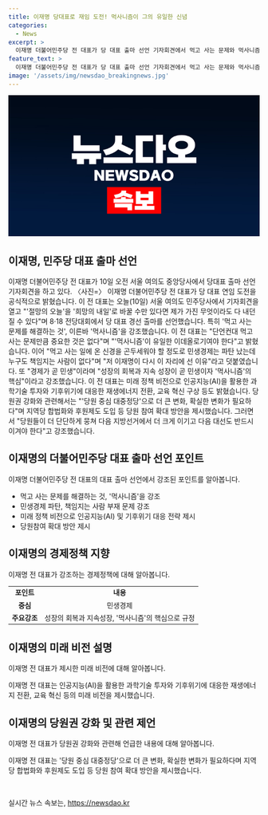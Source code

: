 ```yaml
---
title: 이재명 당대표로 재임 도전! 먹사니즘이 그의 유일한 신념
categories:
  - News
excerpt: >
  이재명 더불어민주당 전 대표가 당 대표 출마 선언 기자회견에서 먹고 사는 문제와 먹사니즘에 대한 강조와 함께 민생경제 파탄과 미래 정책 비전을 제시했습니다. 특히 인공지능을 활용한 과학기술 투자, 재생에너지 전환, 교육 혁신 등을 언급했으며, 당원권 강화와 지역당 합법화, 후원제도 도입 등의 당원 참여 확대 방안을 제시했습니다. 이재명 전 대표는 당원들의 단결과 다음 지방선거와 대선 승리를 강조했습니다. (150자)
feature_text: >
  이재명 더불어민주당 전 대표가 당 대표 출마 선언 기자회견에서 먹고 사는 문제와 먹사니즘에 대한 강조와 함께 민생경제 파탄과 미래 정책 비전을 제시했습니다. 특히 인공지능을 활용한 과학기술 투자, 재생에너지 전환, 교육 혁신 등을 언급했으며, 당원권 강화와 지역당 합법화, 후원제도 도입 등의 당원 참여 확대 방안을 제시했습니다. 이재명 전 대표는 당원들의 단결과 다음 지방선거와 대선 승리를 강조했습니다. (150자)
image: '/assets/img/newsdao_breakingnews.jpg'
---
```


<p><img src="/assets/img/newsdao_breakingnews.jpg" alt="ranknews 속보" /></p>

<h2 data-ke-size="size24">이재명, 민주당 대표 출마 선언</h2>

<p data-ke-size="size16">이재명 더불어민주당 전 대표가 10일 오전 서울 여의도 중앙당사에서 당대표 출마 선언 기자회견을 하고 있다. 〈사진=〉 이재명 더불어민주당 전 대표가 당 대표 연임 도전을 공식적으로 밝혔습니다. 이 전 대표는 오늘(10일) 서울 여의도 민주당사에서 기자회견을 열고 "'절망의 오늘'을 '희망의 내일'로 바꿀 수만 있다면 제가 가진 무엇이라도 다 내던질 수 있다"며 8·18 전당대회에서 당 대표 경선 출마를 선언했습니다. 특히 '먹고 사는 문제를 해결하는 것', 이른바 '먹사니즘'을 강조했습니다. 이 전 대표는 "단언컨대 먹고 사는 문제만큼 중요한 것은 없다"며 "'먹사니즘'이 유일한 이데올로기여야 한다"고 밝혔습니다. 이어 "먹고 사는 일에 온 신경을 곤두세워야 할 정도로 민생경제는 파탄 났는데 누구도 책임지는 사람이 없다"며 "저 이재명이 다시 이 자리에 선 이유"라고 덧붙였습니다. 또 "경제가 곧 민생"이라며 "성장의 회복과 지속 성장이 곧 민생이자 '먹사니즘'의 핵심"이라고 강조했습니다. 이 전 대표는 미래 정책 비전으로 인공지능(AI)을 활용한 과학기술 투자와 기후위기에 대응한 재생에너지 전환, 교육 혁신 구상 등도 밝혔습니다. 당원권 강화와 관련해서는 "'당원 중심 대중정당'으로 더 큰 변화, 확실한 변화가 필요하다"며 지역당 합법화와 후원제도 도입 등 당원 참여 확대 방안을 제시했습니다. 그러면서 "당원들이 더 단단하게 뭉쳐 다음 지방선거에서 더 크게 이기고 다음 대선도 반드시 이겨야 한다"고 강조했습니다.</p>

<h2 data-ke-size="size26">이재명의 더불어민주당 대표 출마 선언 포인트</h2>

<p data-ke-size="size16">이재명 더불어민주당 전 대표의 대표 출마 선언에서 강조된 포인트를 알아봅니다.</p>

<ul>
    <li>먹고 사는 문제를 해결하는 것, '먹사니즘'을 강조</li>
    <li>민생경제 파탄, 책임지는 사람 부재 문제 강조</li>
    <li>미래 정책 비전으로 인공지능(AI) 및 기후위기 대응 전략 제시</li>
    <li>당원참여 확대 방안 제시</li>
</ul>

<h2 data-ke-size="size26">이재명의 경제정책 지향</h2>

<p data-ke-size="size16">이재명 전 대표가 강조하는 경제정책에 대해 알아봅니다.</p>

<table>
    <tr>
        <td style="text-align: center; height: 17px;"><b>포인트</b></td>
        <td style="text-align: center; height: 17px;"><b>내용</b></td>
    </tr>
    <tr>
        <td style="text-align: center; height: 17px;"><b>중심</b></td>
        <td style="text-align: center; height: 17px;">민생경제</td>
    </tr>
    <tr>
        <td style="text-align: center; height: 17px;"><b>주요강조</b></td>
        <td style="text-align: center; height: 17px;">성장의 회복과 지속성장, '먹사니즘'의 핵심으로 규정</td>
    </tr>
</table>

<h2 data-ke-size="size26">이재명의 미래 비전 설명</h2>

<p data-ke-size="size16">이재명 전 대표가 제시한 미래 비전에 대해 알아봅니다.</p>

<p data-ke-size="size16">이재명 전 대표는 인공지능(AI)을 활용한 과학기술 투자와 기후위기에 대응한 재생에너지 전환, 교육 혁신 등의 미래 비전을 제시했습니다.</p>

<h2 data-ke-size="size26">이재명의 당원권 강화 및 관련 제언</h2>

<p data-ke-size="size16">이재명 전 대표가 당원권 강화와 관련해 언급한 내용에 대해 알아봅니다.</p>

<p data-ke-size="size16">이재명 전 대표는 '당원 중심 대중정당'으로 더 큰 변화, 확실한 변화가 필요하다며 지역당 합법화와 후원제도 도입 등 당원 참여 확대 방안을 제시했습니다.</p>

<p data-ke-size="size16">&nbsp;</p>
실시간 뉴스 속보는, <a href="https://newsdao.kr" rel="dofollow">https://newsdao.kr</a>


